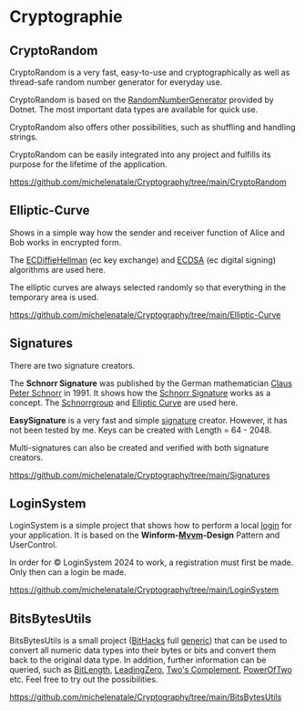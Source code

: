 # Cryptographie


## CryptoRandom

CryptoRandom is a very fast, easy-to-use and cryptographically as well as thread-safe random number generator for everyday use.

CryptoRandom is based on the [RandomNumberGenerator](https://learn.microsoft.com/en-us/dotnet/api/system.security.cryptography.randomnumbergenerator) provided by Dotnet. The most important data types are available for quick use.

CryptoRandom also offers other possibilities, such as shuffling and handling strings.

CryptoRandom can be easily integrated into any project and fulfills its purpose for the lifetime of the application.

https://github.com/michelenatale/Cryptography/tree/main/CryptoRandom



## Elliptic-Curve

Shows in a simple way how the sender and receiver function of Alice and Bob works in encrypted form.

The [ECDiffieHellman](https://learn.microsoft.com/en-us/dotnet/api/system.security.cryptography.ecdiffiehellman) (ec key exchange) and [ECDSA](https://learn.microsoft.com/en-us/dotnet/api/system.security.cryptography.ecdsa) (ec digital signing) algorithms are used here.

The elliptic curves are always selected randomly so that everything in the temporary area is used.

https://github.com/michelenatale/Cryptography/tree/main/Elliptic-Curve

## Signatures 

There are two signature creators. 

The **Schnorr Signature** was published by the German mathematician [Claus Peter Schnorr](https://en.wikipedia.org/wiki/Claus_P._Schnorr) in 1991. It shows how the [Schnorr Signature](https://en.wikipedia.org/wiki/Schnorr_signature) works as a concept. The [Schnorrgroup](https://en.wikipedia.org/wiki/Schnorr_group) and [Elliptic Curve](https://en.wikipedia.org/wiki/Elliptic_curve) are used here.

**EasySignature** is a very fast and simple [signature](https://en.wikipedia.org/wiki/Digital_signature) creator. However, it has not been tested by me. Keys can be created with Length = 64 - 2048.

Multi-signatures can also be created and verified with both signature creators.

https://github.com/michelenatale/Cryptography/tree/main/Signatures

## LoginSystem

LoginSystem is a simple project that shows how to perform a local [login](Login) for your application. It is based on the **Winform-[Mvvm](https://en.wikipedia.org/wiki/Model%E2%80%93view%E2%80%93viewmodel)-Design** Pattern and UserControl. 

In order for © LoginSystem 2024 to work, a registration must first be made. Only then can a login be made. 

https://github.com/michelenatale/Cryptography/tree/main/LoginSystem

## BitsBytesUtils

BitsBytesUtils is a small project ([BitHacks](https://en.wikipedia.org/wiki/Bitwise_operation) full [generic](https://en.wikipedia.org/wiki/Generic_programming)) that can be used to convert all numeric data types into their bytes or bits and convert them back to the original data type. In addition, further information can be queried, such as [BitLength](https://en.wikipedia.org/wiki/Bit-length), [LeadingZero](https://en.wikipedia.org/wiki/Leading_zero), [Two's Complement](https://en.wikipedia.org/wiki/Two%27s_complement), [PowerOfTwo](https://en.wikipedia.org/wiki/Power_of_two) etc. Feel free to try out the possibilities.

https://github.com/michelenatale/Cryptography/tree/main/BitsBytesUtils

